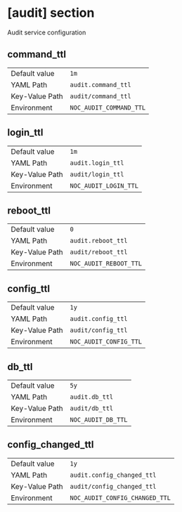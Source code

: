 # [audit] section

Audit service configuration

## command_ttl

|                |                         |
| -------------- | ----------------------- |
| Default value  | `1m`                    |
| YAML Path      | `audit.command_ttl`     |
| Key-Value Path | `audit/command_ttl`     |
| Environment    | `NOC_AUDIT_COMMAND_TTL` |

## login_ttl

|                |                       |
| -------------- | --------------------- |
| Default value  | `1m`                  |
| YAML Path      | `audit.login_ttl`     |
| Key-Value Path | `audit/login_ttl`     |
| Environment    | `NOC_AUDIT_LOGIN_TTL` |

## reboot_ttl

|                |                        |
| -------------- | ---------------------- |
| Default value  | `0`                    |
| YAML Path      | `audit.reboot_ttl`     |
| Key-Value Path | `audit/reboot_ttl`     |
| Environment    | `NOC_AUDIT_REBOOT_TTL` |

## config_ttl

|                |                        |
| -------------- | ---------------------- |
| Default value  | `1y`                   |
| YAML Path      | `audit.config_ttl`     |
| Key-Value Path | `audit/config_ttl`     |
| Environment    | `NOC_AUDIT_CONFIG_TTL` |

## db_ttl

|                |                    |
| -------------- | ------------------ |
| Default value  | `5y`               |
| YAML Path      | `audit.db_ttl`     |
| Key-Value Path | `audit/db_ttl`     |
| Environment    | `NOC_AUDIT_DB_TTL` |

## config_changed_ttl

|                |                                |
| -------------- | ------------------------------ |
| Default value  | `1y`                           |
| YAML Path      | `audit.config_changed_ttl`     |
| Key-Value Path | `audit/config_changed_ttl`     |
| Environment    | `NOC_AUDIT_CONFIG_CHANGED_TTL` |
